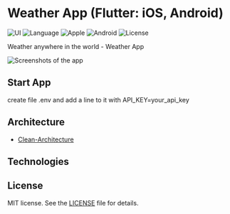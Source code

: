 # Weather App (Flutter: iOS, Android)

![UI](https://img.shields.io/badge/Flutter-3.29-gold?logo=Flutter) ![Language](https://img.shields.io/badge/Dart-3.7-blue?logo=Dart) ![Apple](https://img.shields.io/badge/iOS-15-F4F4F4?logo=Apple) ![Android](https://img.shields.io/badge/Android-10-33A753?logo=Android) ![License](https://img.shields.io/badge/License-MIT-EF443B?logo=Cachet)

Weather anywhere in the world - Weather App

![Screenshots of the app](images/screenshots.png)

## Start App
create file .env and add a line to it with
API_KEY=your_api_key

## Architecture

- [Clean-Architecture](https://blog.cleancoder.com/uncle-bob/2012/08/13/the-clean-architecture.html)

## Technologies

## License

MIT license. See the [LICENSE](https://github.com/KsArt-IT/HabitCurrent-Flutter?tab=MIT-1-ov-file) file for details.
